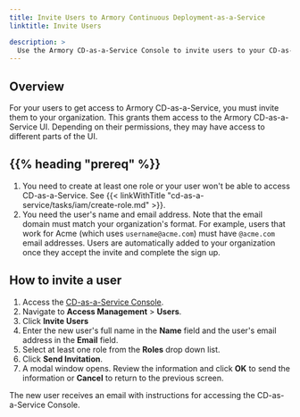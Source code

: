 ```yaml
---
title: Invite Users to Armory Continuous Deployment-as-a-Service
linktitle: Invite Users

description: >
  Use the Armory CD-as-a-Service Console to invite users to your CD-as-a-Service organization.
---
```


## Overview

For your users to get access to Armory CD-as-a-Service, you must invite them to your organization. This grants them access to the Armory CD-as-a-Service UI. Depending on their permissions, they may have access to different parts of the UI.

## {{% heading "prereq" %}}

1. You need to create at least one role or your user won't be able to access CD-as-a-Service. See {{< linkWithTitle "cd-as-a-service/tasks/iam/create-role.md" >}}.
1. You need the user's name and email address. Note that the email domain must match your organization's format. For example, users that work for Acme (which uses `username@acme.com`) must have `@acme.com` email addresses. Users are automatically added to your organization once they accept the invite and complete the sign up.

## How to invite a user

1. Access the [CD-as-a-Service Console](https://console.cloud.armory.io).
1. Navigate to **Access Management** > **Users**.
1. Click **Invite Users**
1. Enter the new user's full name in the **Name** field and the user's email address in the **Email** field.
1. Select at least one role from the **Roles** drop down list.
1. Click **Send Invitation**.
1. A modal window opens. Review the information and click **OK** to send the information or **Cancel** to return to the previous screen.

The new user receives an email with instructions for accessing the CD-as-a-Service Console.

<!--
## {{% heading "nextSteps" %}}
-->